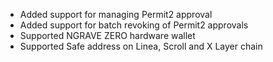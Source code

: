 - Added support for managing Permit2 approval
- Added support for batch revoking of Permit2 approvals
- Supported NGRAVE ZERO hardware wallet
- Supported Safe address on Linea, Scroll and X Layer chain